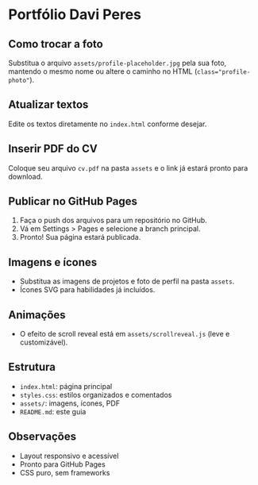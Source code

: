 # Portfólio Davi Peres

## Como trocar a foto
Substitua o arquivo `assets/profile-placeholder.jpg` pela sua foto, mantendo o mesmo nome ou altere o caminho no HTML (`class="profile-photo"`).

## Atualizar textos
Edite os textos diretamente no `index.html` conforme desejar.

## Inserir PDF do CV
Coloque seu arquivo `cv.pdf` na pasta `assets` e o link já estará pronto para download.

## Publicar no GitHub Pages
1. Faça o push dos arquivos para um repositório no GitHub.
2. Vá em Settings > Pages e selecione a branch principal.
3. Pronto! Sua página estará publicada.

## Imagens e ícones
- Substitua as imagens de projetos e foto de perfil na pasta `assets`.
- Ícones SVG para habilidades já incluídos.

## Animações
- O efeito de scroll reveal está em `assets/scrollreveal.js` (leve e customizável).

## Estrutura
- `index.html`: página principal
- `styles.css`: estilos organizados e comentados
- `assets/`: imagens, ícones, PDF
- `README.md`: este guia

## Observações
- Layout responsivo e acessível
- Pronto para GitHub Pages
- CSS puro, sem frameworks
